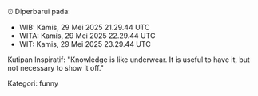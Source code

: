 ⏰ Diperbarui pada:
- WIB: Kamis, 29 Mei 2025 21.29.44 UTC
- WITA: Kamis, 29 Mei 2025 22.29.44 UTC
- WIT: Kamis, 29 Mei 2025 23.29.44 UTC

Kutipan Inspiratif:
"Knowledge is like underwear. It is useful to have it, but not necessary to show it off."


Kategori: funny

